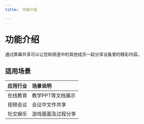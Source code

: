 ```yaml
---
title:  功能介绍

---
```


# 功能介绍

通过屏幕共享可以让您和频道中的其他成员一起分享设备里的精彩内容。

## 适用场景

| 应用行业 | 场景说明           |
| :------- | :----------------- |
| 在线教育 | 教学PPT等文档展示  |
| 视频会议 | 会议中文件共享     |
| 社交娱乐 | 游戏画面及过程分享 |

